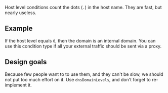 Host level conditions count the dots (`.`) in the host name.
They are fast, but nearly useless.

## Example
If the host level equals `0`, then the domain is an internal domain.
You can use this condition type if all your external traffic should be sent via a proxy.

## Design goals
Because few people want to to use them, and they can't be slow, we should not put too much effort on it. Use `dnsDomainLevels`, and don't forget to re-implement it.